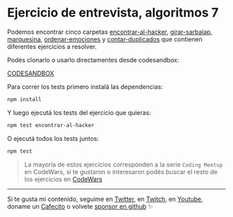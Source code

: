 # Ejercicio de entrevista, algoritmos 7

Podemos encontrar cinco carpetas [encontrar-al-hacker](./encontrar-al-hacker), [girar-sarbalap](./girar-sarbalap), [marquesina](./marquesina), [ordenar-emociones](./ordenar-emociones) y [contar-duplicados](./contar-duplicados) que contienen diferentes ejercicios a resolver.

Podés clonarlo o usarlo directamentes desde codesandbox:

[CODESANDBOX](https://codesandbox.io/s/github/goncy/interview-challenges/tree/main/algorithms-7)

Para correr los tests primero instalá las dependencias:

```bash
npm install
```

Y luego ejecutá los tests del ejercicio que quieras:

```bash
npm test encontrar-al-hacker
```

O ejecutá todos los tests juntos:

```bash
npm test
```

> La mayoría de estos ejercicios corresponden a la serie `Coding Meetup` en CodeWars, si te gustaron o interesaron podés buscar el resto de los ejercicios en [CodeWars](https://codewars.com)

---

Si te gusta mi contenido, seguime en [Twitter](https://twitter.gonzalopozzo.com), en [Twitch](https://twitch.gonzalopozzo.com), en [Youtube](https://youtube.gonzalopozzo.com), doname un [Cafecito](https://cafecito.gonzalopozzo.com) o volvete [sponsor en github](https://github.com/sponsors/goncy) ✨
